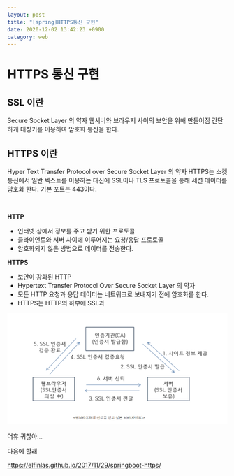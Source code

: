 ```yaml
---
layout: post
title: "[spring]HTTPS통신 구현"
date: 2020-12-02 13:42:23 +0900
category: web
---
```


# HTTPS 통신 구현

## SSL 이란  

Secure Socket Layer 의 약자 
웹서버와 브라우저 사이의 보안을 위해 만들어짐
간단하게 대칭키를 이용하여 암호화 통신을 한다.

## HTTPS 이란  

Hyper Text Transfer Protocol over Secure Socket Layer 의 약자
HTTPS는 소켓 통신에서 일반 텍스트를 이용하는 대신에 SSL이나 TLS 프로토콜을 통해 세션 데이터를 암호화 한다.
기본 포트는 443이다. 

<br/>

**HTTP**   
* 인터넷 상에서 정보를 주고 받기 위한 프로토콜  
* 클라이언트와 서버 사이에 이루어지는 요청/응답 프로토콜
* 암호화되지 않은 방법으로 데이터를 전송한다.

**HTTPS**   
* 보안이 강화된 HTTP
* Hypertext Transfer Protocol Over Secure Socket Layer 의 약자
* 모든 HTTP 요청과 응답 데이터는 네트워크로 보내지기 전에 암호화를 한다.
* HTTPS는 HTTP의 하부에 SSL과 


![alt text](/public/img/https1.jpg)

어휴 귀찮아...   

다음에 할래  


https://elfinlas.github.io/2017/11/29/springboot-https/
